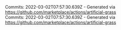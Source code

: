 Commits: 2022-03-02T07:57:30.639Z - Generated via https://github.com/marketplace/actions/artificial-grass
<br>
Commits: 2022-03-02T07:57:30.639Z - Generated via https://github.com/marketplace/actions/artificial-grass
<br>
